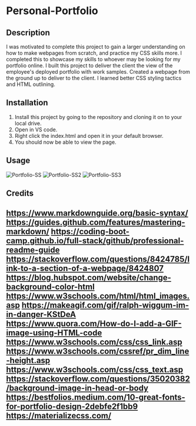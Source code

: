# Personal-Portfolio

## Description

I was motivated to complete this project to gain a larger understanding on how to make webpages from scratch, and practice my CSS skills more. I completed this to showcase my skills to whoever may be looking for my portfolio online.
I built this project to deliver the client the view of the employee's deployed portfolio with work samples.
Created a webpage from the ground up to deliver to the client.
I learned better CSS styling tactics and HTML outlining.

## Installation

1. Install this project by going to the repository and cloning it on to your local drive.
2. Open in VS code.
3. Right click the index.html and open it in your default browser.
4. You should now be able to view the page.

## Usage

![Portfolio-SS](https://user-images.githubusercontent.com/88115822/147723072-f9ec4bea-bac3-4800-abec-0c2cb17bebb0.PNG)
![Portfolio-SS2](https://user-images.githubusercontent.com/88115822/147723076-4d794a1d-f7e8-44c3-ab37-d58d222c23e9.PNG)
![Portfolio-SS3](https://user-images.githubusercontent.com/88115822/147723078-1dcab3a5-9114-4855-b1e8-67d994816c27.PNG)



## Credits
https://www.markdownguide.org/basic-syntax/
https://guides.github.com/features/mastering-markdown/
https://coding-boot-camp.github.io/full-stack/github/professional-readme-guide
https://stackoverflow.com/questions/8424785/link-to-a-section-of-a-webpage/8424807
https://blog.hubspot.com/website/change-background-color-html
https://www.w3schools.com/html/html_images.asp
https://makeagif.com/gif/ralph-wiggum-im-in-danger-KStDeA
https://www.quora.com/How-do-I-add-a-GIF-image-using-HTML-code
https://www.w3schools.com/css/css_link.asp
https://www.w3schools.com/cssref/pr_dim_line-height.asp
https://www.w3schools.com/css/css_text.asp
https://stackoverflow.com/questions/35020382/background-image-in-head-or-body
https://bestfolios.medium.com/10-great-fonts-for-portfolio-design-2debfe2f1bb9
https://materializecss.com/
---
